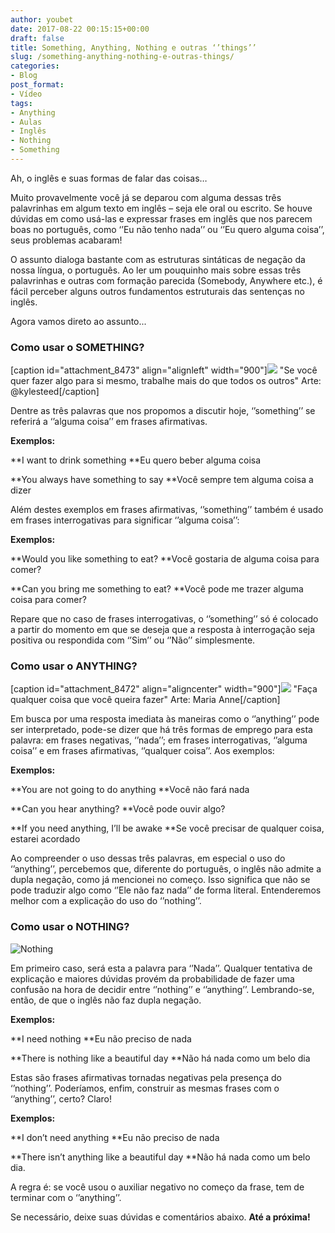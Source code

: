 ```yaml
---
author: youbet
date: 2017-08-22 00:15:15+00:00
draft: false
title: Something, Anything, Nothing e outras ‘’things’’
slug: /something-anything-nothing-e-outras-things/
categories:
- Blog
post_format:
- Vídeo
tags:
- Anything
- Aulas
- Inglês
- Nothing
- Something
---
```


Ah, o inglês e suas formas de falar das coisas…

Muito provavelmente você já se deparou com alguma dessas três palavrinhas em algum texto em inglês – seja ele oral ou escrito. Se houve dúvidas em como usá-las e expressar frases em inglês que nos parecem boas no português, como ‘’Eu não tenho nada’’ ou ‘’Eu quero alguma coisa’’, seus problemas acabaram!

O assunto dialoga bastante com as estruturas sintáticas de negação da nossa língua, o português. Ao ler um pouquinho mais sobre essas três palavrinhas e outras com formação parecida (Somebody, Anywhere etc.), é fácil perceber alguns outros fundamentos estruturais das sentenças no inglês.

Agora vamos direto ao assunto...


###




### **Como usar o SOMETHING?**


[caption id="attachment_8473" align="alignleft" width="900"]![](http://youbetschool.com/wp-content/uploads/2017/08/something-1.jpg)
"Se você quer fazer algo para si mesmo, trabalhe mais do que todos os outros" Arte: @kylesteed[/caption]

Dentre as três palavras que nos propomos a discutir hoje, ‘’something’’ se referirá a ‘’alguma coisa’’ em frases afirmativas.

**Exemplos:**

**I want to drink something
**Eu quero beber alguma coisa

**You always have something to say
**Você sempre tem alguma coisa a dizer

Além destes exemplos em frases afirmativas, ‘’something’’ também é usado em frases interrogativas para significar ‘’alguma coisa’’:

**Exemplos:**

**Would you like something to eat?
**Você gostaria de alguma coisa para comer?

**Can you bring me something to eat?
**Você pode me trazer alguma coisa para comer?

Repare que no caso de frases interrogativas, o ‘’something’’ só é colocado a partir do momento em que se deseja que a resposta à interrogação seja positiva ou respondida com ‘’Sim’’ ou ‘’Não’’ simplesmente.


###




### **Como usar o ANYTHING?**


[caption id="attachment_8472" align="aligncenter" width="900"]![](http://youbetschool.com/wp-content/uploads/2017/08/anything-1.jpg)
"Faça qualquer coisa que você queira fazer" Arte: Maria Anne[/caption]

Em busca por uma resposta imediata às maneiras como o ‘’anything’’ pode ser interpretado, pode-se dizer que há três formas de emprego para esta palavra: em frases negativas, ‘’nada’’; em frases interrogativas, ‘’alguma coisa’’ e em frases afirmativas, ‘’qualquer coisa’’. Aos exemplos:

**Exemplos:**

**You are not going to do anything
**Você não fará nada

**Can you hear anything?
**Você pode ouvir algo?

**If you need anything, I’ll be awake
**Se você precisar de qualquer coisa, estarei acordado

Ao compreender o uso dessas três palavras, em especial o uso do ‘’anything’’, percebemos que, diferente do português, o inglês não admite a dupla negação, como já mencionei no começo. Isso significa que não se pode traduzir algo como ‘’Ele não faz nada’’ de forma literal. Entenderemos melhor com a explicação do uso do ‘’nothing’’.


###




### **Como usar o NOTHING?**


![Nothing](http://youbetschool.com/wp-content/uploads/2017/08/Nothing-1-1.jpg)


Em primeiro caso, será esta a palavra para ‘’Nada’’. Qualquer tentativa de explicação e maiores dúvidas provém da probabilidade de fazer uma confusão na hora de decidir entre ‘’nothing’’ e ‘’anything’’. Lembrando-se, então, de que o inglês não faz dupla negação.

**Exemplos:**

**I need nothing
**Eu não preciso de nada

**There is nothing like a beautiful day
**Não há nada como um belo dia

Estas são frases afirmativas tornadas negativas pela presença do ‘’nothing’’. Poderíamos, enfim, construir as mesmas frases com o ‘’anything’’, certo? Claro!

**Exemplos:**

**I don’t need anything
**Eu não preciso de nada

**There isn’t anything like a beautiful day
**Não há nada como um belo dia.

A regra é: se você usou o auxiliar negativo no começo da frase, tem de terminar com o ‘’anything’’.

Se necessário, deixe suas dúvidas e comentários abaixo.
**Até a próxima!**
